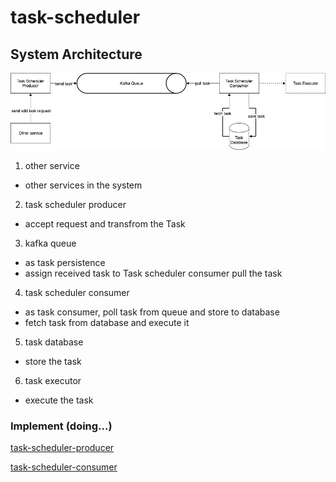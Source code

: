 # task-scheduler

## System Architecture
![system architecture](https://github.com/kan01234/task-scheduler/blob/master/img/task-scheduler-system.png)

1. other service
- other services in the system

2. task scheduler producer
- accept request and transfrom the Task

3. kafka queue
- as task persistence
- assign received task to Task scheduler consumer pull the task

4. task scheduler consumer
- as task consumer, poll task from queue and store to database
- fetch task from database and execute it

5. task database
- store the task

6. task executor
- execute the task

### Implement (doing...)
[task-scheduler-producer](https://github.com/kan01234/task-scheduler-producer)

[task-scheduler-consumer](https://github.com/kan01234/task-scheduler-consumer)
